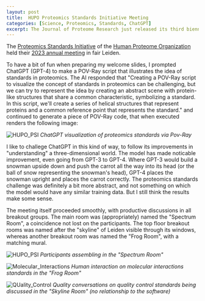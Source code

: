 ```yaml
---
layout: post
title:  HUPO Proteomics Standards Initiative Meeting
categories: [Science, Proteomics, Standards, ChatGPT]
excerpt: The Journal of Proteome Research just released its third biennial Special Issue on Software Tools and Resources, showcasing novel and significantly updated tools for computational proteomics.
---
```


The [Proteomics Standards Initiative](https://psidev.info/) of the [Human Proteome Organization](https://hupo.org/) held their [2023 annual meeting](https://psidev.info/hupo-psi-meeting-2023) in fair Leiden. 

To have a bit of fun when preparing my welcome slides, I prompted ChatGPT (GPT-4) to make a POV-Ray script that illustrates the idea of standards in proteomics. The AI responded that "Creating a POV-Ray script to visualize the concept of standards in proteomics can be challenging, but we can try to represent the idea by creating an abstract scene with protein-like structures that share a common characteristic, symbolizing a standard. In this script, we'll create a series of helical structures that represent proteins and a common reference point that represents the standard." and continued to generate a piece of POV-Ray code, that when executed renders the following image:

![HUPO_PSI]({{magnuspalmblad.github.io}}/assets/HUPO_PSI_1.png)
*ChatGPT visualization of proteomics standards via Pov-Ray*

I like to challege ChatGPT in this kind of way, to follow its improvements in "understanding" a three-dimensional world. The model has made noticable improvement, even going from GPT-3 to GPT-4. Where GPT-3 would build a snowman upside down and push the carrot all the way into its head (or the ball of snow representing the snowman's head), GPT-4 places the snowman upright and places the carrot correctly. The proteomics standards challenge was definitely a bit more abstract, and not something on which the model would have any similar training data. But I still think the results make some sense.

The meeting itself proceeded smoothly, with productive discussions in all breakout groups. The main room was (appropriately) named the "Spectrum Room", a coincidence not lost on the participants. The top floor breakout rooms was named after the "skyline" of Leiden visible through its windows, whereas another breakout room was named the "Frog Room", with a matching mural.

![HUPO_PSI]({{magnuspalmblad.github.io}}/assets/Spectrumzaal.JPG)
*Participants assembling in the "Spectrum Room"*

![Molecular_Interactions]({{magnuspalmblad.github.io}}/assets/Kikkerzaal.jpg)
*Human interaction on molecular interactions standards in the "Frog Room"*

![QUality_Control]({{magnuspalmblad.github.io}}/assets/Skyline_zaal.jpg)
*Quality conversations on quality control standards being discussed in the "Skyline Room" (no relationship to the software)*


&nbsp;
&nbsp;
&nbsp;
